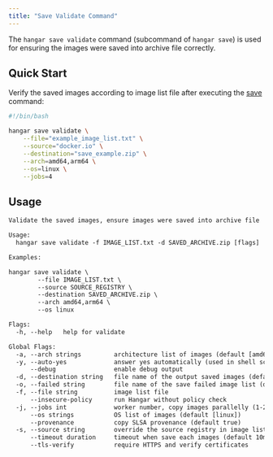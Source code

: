 ```yaml
---
title: "Save Validate Command"
---
```


The `hangar save validate` command (subcommand of `hangar save`) is used for ensuring the images were saved into archive file correctly.

## Quick Start

Verify the saved images according to image list file after executing the [save](/docs/v1.9/save/save#quick-start) command:

```bash
#!/bin/bash

hangar save validate \
    --file="example_image_list.txt" \
    --source="docker.io" \
    --destination="save_example.zip" \
    --arch=amd64,arm64 \
    --os=linux \
    --jobs=4
```

## Usage

```txt title="hangar save validate --help"
Validate the saved images, ensure images were saved into archive file

Usage:
  hangar save validate -f IMAGE_LIST.txt -d SAVED_ARCHIVE.zip [flags]

Examples:

hangar save validate \
        --file IMAGE_LIST.txt \
        --source SOURCE_REGISTRY \
        --destination SAVED_ARCHIVE.zip \
        --arch amd64,arm64 \
        --os linux

Flags:
  -h, --help   help for validate

Global Flags:
  -a, --arch strings         architecture list of images (default [amd64,arm64])
  -y, --auto-yes             answer yes automatically (used in shell script)
      --debug                enable debug output
  -d, --destination string   file name of the output saved images (default "saved-images.zip")
  -o, --failed string        file name of the save failed image list (default "save-failed.txt")
  -f, --file string          image list file
      --insecure-policy      run Hangar without policy check
  -j, --jobs int             worker number, copy images parallelly (1-20) (default 1)
      --os strings           OS list of images (default [linux])
      --provenance           copy SLSA provenance (default true)
  -s, --source string        override the source registry in image list
      --timeout duration     timeout when save each images (default 10m0s)
      --tls-verify           require HTTPS and verify certificates
```
